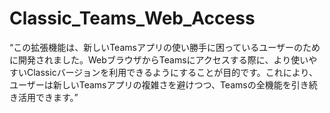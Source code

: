 # Classic_Teams_Web_Access
“この拡張機能は、新しいTeamsアプリの使い勝手に困っているユーザーのために開発されました。WebブラウザからTeamsにアクセスする際に、より使いやすいClassicバージョンを利用できるようにすることが目的です。これにより、ユーザーは新しいTeamsアプリの複雑さを避けつつ、Teamsの全機能を引き続き活用できます。”
